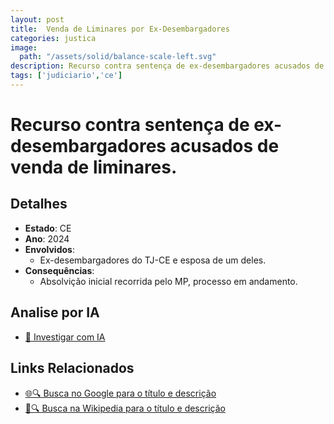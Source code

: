 ```yaml
---
layout: post
title:  Venda de Liminares por Ex-Desembargadores
categories: justica
image:
  path: "/assets/solid/balance-scale-left.svg"
description: Recurso contra sentença de ex-desembargadores acusados de venda de liminares.Ex-desembargadores do TJ-CE e esposa de um deles.
tags: ['judiciario','ce']
---
```


# Recurso contra sentença de ex-desembargadores acusados de venda de liminares.

## Detalhes
- **Estado**: CE
- **Ano**: 2024
- **Envolvidos**:
  - Ex-desembargadores do TJ-CE e esposa de um deles.
- **Consequências**:
  - Absolvição inicial recorrida pelo MP, processo em andamento.

## Analise por IA
- [🤖 Investigar com IA](https://www.perplexity.ai/search?q=Venda%20de%20Liminares%20por%20Ex-Desembargadores%20Recurso%20contra%20senten%C3%A7a%20de%20ex-desembargadores%20acusados%20de%20venda%20de%20liminares.%20CE)

## Links Relacionados
- [🌐🔍 Busca no Google para o título e descrição](https://www.google.com/search?q=Venda%20de%20Liminares%20por%20Ex-Desembargadores%20Recurso%20contra%20senten%C3%A7a%20de%20ex-desembargadores%20acusados%20de%20venda%20de%20liminares.%20CE)
- [📖🔍 Busca na Wikipedia para o título e descrição](https://pt.wikipedia.org/w/index.php?search=Venda%20de%20Liminares%20por%20Ex-Desembargadores%20Recurso%20contra%20senten%C3%A7a%20de%20ex-desembargadores%20acusados%20de%20venda%20de%20liminares.%20CE)

